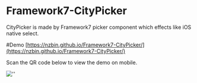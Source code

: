 # Framework7-CityPicker
CityPicker is made by Framework7 picker component which effects like iOS native select.

#Demo
[https://nzbin.github.io/Framework7-CityPicker/](https://nzbin.github.io/Framework7-CityPicker/)

Scan the QR code below to view the demo on mobile.

![''](http://images.cnblogs.com/cnblogs_com/nzbin/1106740/o_CityPicker-QRCode.png)